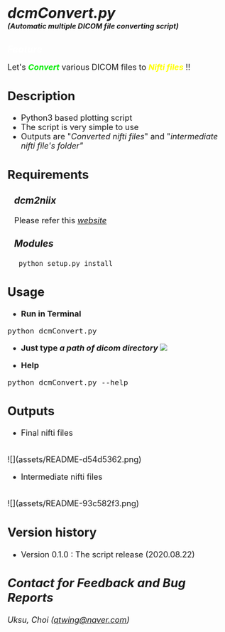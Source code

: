 # <font size=6><br>_**dcmConvert.py</br></font> <font size=3>(Automatic multiple DICOM file converting script)**_</font>

## <font color=white>_Feature_</font>
<font size=4>Let's <font color=grean><b>_Convert_</b></font> various DICOM files to <font color=yellow><b>_Nifti files_</b> </font> !!

## Description
+ Python3 based plotting script
+ The script is very simple to use
+ Outputs are "_Converted nifti files_" and "_intermediate nifti file's folder"_


## Requirements
### &nbsp;&nbsp;&nbsp;_dcm2niix_
&nbsp;&nbsp;&nbsp;Please refer this [_website_](https://chromedriver.chromium.org/)
&nbsp;&nbsp;&nbsp;&nbsp;
### &nbsp;&nbsp;&nbsp;_Modules_
&nbsp;&nbsp;&nbsp;&nbsp;
```python setup.py install```






## Usage
+ <b>Run in Terminal</b>
```
python dcmConvert.py
```
+ <b> Just type _a path of dicom directory_</b>
![](assets/README-c817319c.png)


+ <b>Help</b>
```
python dcmConvert.py --help
```

## Outputs
+ Final nifti files
<br>
![](assets/README-d54d5362.png)
</br>

+ Intermediate nifti files
<br>
![](assets/README-93c582f3.png)
</br>

## Version history
+ Version 0.1.0 : The script release (2020.08.22)

## _Contact for Feedback and Bug Reports_
_Uksu, Choi (qtwing@naver.com)_
